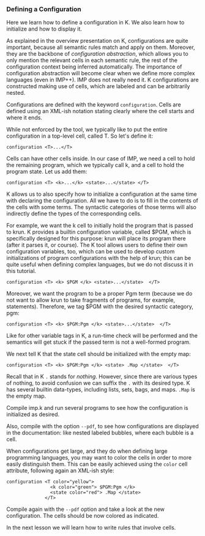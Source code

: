 <!-- Copyright (c) 2010-2014 K Team. All Rights Reserved. -->

### Defining a Configuration

Here we learn how to define a configuration in K.  We also learn how to
initialize and how to display it.

As explained in the overview presentation on K, configurations are quite
important, because all semantic rules match and apply on them.
Moreover, they are the backbone of *configuration abstraction*, which allows
you to only mention the relevant cells in each semantic rule, the rest of
the configuration context being inferred automatically.  The importance of
configuration abstraction will become clear when we define more complex
languages (even in IMP++).  IMP does not really need it.  K configurations
are constructed making use of cells, which are labeled and can be arbitrarily
nested.

Configurations are defined with the keyword `configuration`.  Cells are
defined using an XML-ish notation stating clearly where the cell starts
and where it ends.

While not enforced by the tool, we typically like to put the entire
configuration in a top-level cell, called T.  So let's define it:

    configuration <T>...</T>

Cells can have other cells inside.  In our case of IMP, we need a cell to
hold the remaining program, which we typically call k, and a cell to hold
the program state.  Let us add them:

    configuration <T> <k>...</k> <state>...</state> </T>

K allows us to also specify how to initialize a configuration at the same
time with declaring the configuration.  All we have to do is to fill in
the contents of the cells with some terms.  The syntactic categories of
those terms will also indirectly define the types of the corresponding
cells.

For example, we want the k cell to initially hold the program that is passed
to krun.  K provides a builtin configuration variable, called $PGM, which is
specifically designed for this purpose: krun will place its program there
(after it parses it, or course).  The K tool allows users to define their own
configuration variables, too, which can be used to develop custom
initializations of program configurations with the help of krun; this can be
quite useful when defining complex languages, but we do not discuss it in
this tutorial.

    configuration <T> <k> $PGM </k> <state>...</state>  </T>

Moreover, we want the program to be a proper Pgm term (because we do not
want to allow krun to take fragments of programs, for example, statements).
Therefore, we tag $PGM with the desired syntactic category, pgm:

    configuration <T> <k> $PGM:Pgm </k> <state>...</state>  </T>

Like for other variable tags in K, a run-time check will be performed and the
semantics will get stuck if the passed term is not a well-formed program.

We next tell K that the state cell should be initialized with the empty map:

    configuration <T> <k> $PGM:Pgm </k> <state> .Map </state>  </T>

Recall that in K `.` stands for *nothing*.  However, since there are various
types of nothing, to avoid confusion we can suffix the `.` with its desired
type.  K has several builtin data-types, including lists, sets, bags, and
maps.  `.Map` is the empty map.

Compile imp.k and run several programs to see how the configuration is
initialized as desired.

Also, compile with the option `--pdf`, to see how configurations are displayed
in the documentation: like nested labeled bubbles, where each bubble is a cell.

When configurations get large, and they do when defining large programming
languages, you may want to color the cells in order to more easily distinguish
them.  This can be easily achieved using the `color` cell attribute, following
again an XML-ish style:

    configuration <T color="yellow">
                    <k color="green"> $PGM:Pgm </k>
                    <state color="red"> .Map </state>
                  </T>

Compile again with the `--pdf` option and take a look at the new configuration.
The cells should be now colored as indicated.

In the next lesson we will learn how to write rules that involve cells.
